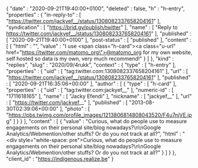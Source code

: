 {
  "date" : "2020-09-21T19:40:00+0100",
  "deleted" : false,
  "h" : "h-entry",
  "properties" : {
    "in-reply-to" : [ "https://twitter.com/jackyef__/status/1308082337658204161" ],
    "syndication" : [ "https://brid.gy/publish/twitter" ],
    "name" : [ "Reply to https://twitter.com/jackyef__/status/1308082337658204161" ],
    "published" : [ "2020-09-21T19:40:00+0100" ],
    "post-status" : [ "published" ],
    "content" : [ {
      "html" : "",
      "value" : "I use <span class=\"h-card\"><a class=\"u-url\" href=\"https://twitter.com/matomo_org\">@matomo_org</a></span> for my own website, self hosted so data is my own, very much recommend!"
    } ]
  },
  "kind" : "replies",
  "slug" : "2020/09/4rukk",
  "context" : {
    "type" : [ "h-entry" ],
    "properties" : {
      "uid" : [ "tag:twitter.com:1308082337658204161" ],
      "url" : [ "https://twitter.com/jackyef__/status/1308082337658204161" ],
      "published" : [ "2020-09-21T16:35:06+00:00" ],
      "author" : [ {
        "type" : [ "h-card" ],
        "properties" : {
          "uid" : [ "tag:twitter.com:jackyef__" ],
          "numeric-id" : [ "1711618165" ],
          "name" : [ "Jacky Efendi" ],
          "nickname" : [ "jackyef__" ],
          "url" : [ "https://twitter.com/jackyef__" ],
          "published" : [ "2013-08-30T02:39:06+00:00" ],
          "photo" : [ "https://pbs.twimg.com/profile_images/1213806814808043520/F4u7njVE.jpg" ]
        }
      } ],
      "content" : [ {
        "value" : "Curious, what do people use to measure engagements on their personal site/blog nowadays?\n\nGoogle Analytics/Webmention/other stuffs? Or do you not track at all?",
        "html" : "<div style=\"white-space: pre\">Curious, what do people use to measure engagements on their personal site/blog nowadays?\n\nGoogle Analytics/Webmention/other stuffs? Or do you not track at all?</div>"
      } ]
    }
  },
  "client_id" : "https://indigenous.realize.be"
}
